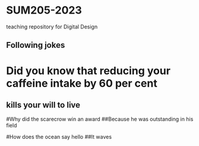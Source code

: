 # SUM205-2023
teaching repository for Digital Design

Following jokes
--------------

# Did you know that reducing your caffeine intake by 60 per cent
## kills your will to live

#Why did the scarecrow win an award
##Because he was outstanding in his field

#How does the ocean say hello
##It waves

